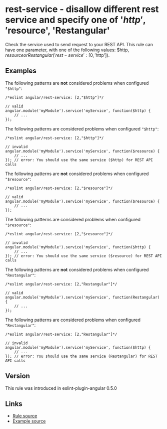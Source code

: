 <!-- WARNING: Generated documentation. Edit docs and examples in the rule and examples file ('rules/rest-service.js', 'examples/rest-service.js'). -->

# rest-service - disallow different rest service and specify one of '$http', '$resource', 'Restangular'

Check the service used to send request to your REST API.
This rule can have one parameter, with one of the following values: $http, $resource or Restangular ('rest-service': [0, '$http']).

## Examples

The following patterns are **not** considered problems when configured `"$http"`:

    /*eslint angular/rest-service: [2,"$http"]*/

    // valid
    angular.module('myModule').service('myService', function($http) {
        // ...
    });

The following patterns are considered problems when configured `"$http"`:

    /*eslint angular/rest-service: [2,"$http"]*/

    // invalid
    angular.module('myModule').service('myService', function($resource) {
        // ...
    }); // error: You should use the same service ($http) for REST API calls

The following patterns are **not** considered problems when configured `"$resource"`:

    /*eslint angular/rest-service: [2,"$resource"]*/

    // valid
    angular.module('myModule').service('myService', function($resource) {
        // ...
    });

The following patterns are considered problems when configured `"$resource"`:

    /*eslint angular/rest-service: [2,"$resource"]*/

    // invalid
    angular.module('myModule').service('myService', function($http) {
        // ...
    }); // error: You should use the same service ($resource) for REST API calls

The following patterns are **not** considered problems when configured `"Restangular"`:

    /*eslint angular/rest-service: [2,"Restangular"]*/

    // valid
    angular.module('myModule').service('myService', function(Restangular) {
        // ...
    });

The following patterns are considered problems when configured `"Restangular"`:

    /*eslint angular/rest-service: [2,"Restangular"]*/

    // invalid
    angular.module('myModule').service('myService', function($http) {
        // ...
    }); // error: You should use the same service (Restangular) for REST API calls

## Version

This rule was introduced in eslint-plugin-angular 0.5.0

## Links

* [Rule source](../rules/rest-service.js)
* [Example source](../examples/rest-service.js)
